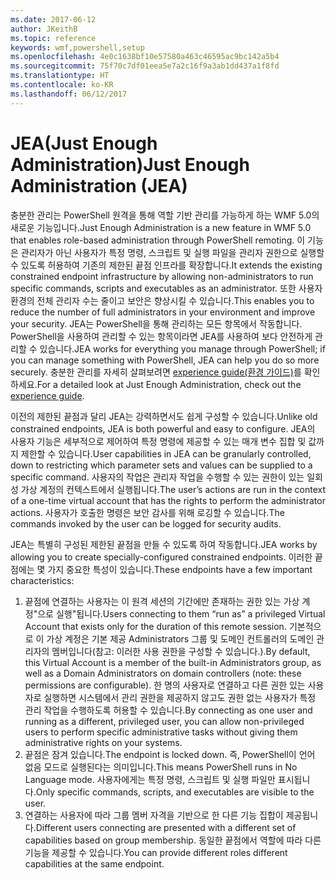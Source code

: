 ```yaml
---
ms.date: 2017-06-12
author: JKeithB
ms.topic: reference
keywords: wmf,powershell,setup
ms.openlocfilehash: 4e0c1638bf10e57580a463c46595ac9bc142a5b4
ms.sourcegitcommit: 75f70c7df01eea5e7a2c16f9a3ab1dd437a1f8fd
ms.translationtype: HT
ms.contentlocale: ko-KR
ms.lasthandoff: 06/12/2017
---
```

# <a name="just-enough-administration-jea"></a><span data-ttu-id="b83d1-102">JEA(Just Enough Administration)</span><span class="sxs-lookup"><span data-stu-id="b83d1-102">Just Enough Administration (JEA)</span></span>
<span data-ttu-id="b83d1-103">충분한 관리는 PowerShell 원격을 통해 역할 기반 관리를 가능하게 하는 WMF 5.0의 새로운 기능입니다.</span><span class="sxs-lookup"><span data-stu-id="b83d1-103">Just Enough Administration is a new feature in WMF 5.0 that enables role-based administration through PowerShell remoting.</span></span>  <span data-ttu-id="b83d1-104">이 기능은 관리자가 아닌 사용자가 특정 명령, 스크립트 및 실행 파일을 관리자 권한으로 실행할 수 있도록 허용하여 기존의 제한된 끝점 인프라를 확장합니다.</span><span class="sxs-lookup"><span data-stu-id="b83d1-104">It extends the existing constrained endpoint infrastructure by allowing non-administrators to run specific commands, scripts and executables as an administrator.</span></span>  <span data-ttu-id="b83d1-105">또한 사용자 환경의 전체 관리자 수는 줄이고 보안은 향상시킬 수 있습니다.</span><span class="sxs-lookup"><span data-stu-id="b83d1-105">This enables you to reduce the number of full administrators in your environment and improve your security.</span></span>  <span data-ttu-id="b83d1-106">JEA는 PowerShell을 통해 관리하는 모든 항목에서 작동합니다. PowerShell을 사용하여 관리할 수 있는 항목이라면 JEA를 사용하여 보다 안전하게 관리할 수 있습니다.</span><span class="sxs-lookup"><span data-stu-id="b83d1-106">JEA works for everything you manage through PowerShell; if you can manage something with PowerShell, JEA can help you do so more securely.</span></span>  <span data-ttu-id="b83d1-107">충분한 관리를 자세히 살펴보려면 [experience guide(환경 가이드)](http://aka.ms/JEA)를 확인하세요.</span><span class="sxs-lookup"><span data-stu-id="b83d1-107">For a detailed look at Just Enough Administration, check out the [experience guide](http://aka.ms/JEA).</span></span>

<span data-ttu-id="b83d1-108">이전의 제한된 끝점과 달리 JEA는 강력하면서도 쉽게 구성할 수 있습니다.</span><span class="sxs-lookup"><span data-stu-id="b83d1-108">Unlike old constrained endpoints, JEA is both powerful and easy to configure.</span></span>  <span data-ttu-id="b83d1-109">JEA의 사용자 기능은 세부적으로 제어하여 특정 명령에 제공할 수 있는 매개 변수 집합 및 값까지 제한할 수 있습니다.</span><span class="sxs-lookup"><span data-stu-id="b83d1-109">User capabilities in JEA can be granularly controlled, down to restricting which parameter sets and values can be supplied to a specific command.</span></span> <span data-ttu-id="b83d1-110">사용자의 작업은 관리자 작업을 수행할 수 있는 권한이 있는 일회성 가상 계정의 컨텍스트에서 실행됩니다.</span><span class="sxs-lookup"><span data-stu-id="b83d1-110">The user’s actions are run in the context of a one-time virtual account that has the rights to perform the administrator actions.</span></span>  <span data-ttu-id="b83d1-111">사용자가 호출한 명령은 보안 감사를 위해 로깅할 수 있습니다.</span><span class="sxs-lookup"><span data-stu-id="b83d1-111">The commands invoked by the user can be logged for security audits.</span></span>

<span data-ttu-id="b83d1-112">JEA는 특별히 구성된 제한된 끝점을 만들 수 있도록 하여 작동합니다.</span><span class="sxs-lookup"><span data-stu-id="b83d1-112">JEA works by allowing you to create specially-configured constrained endpoints.</span></span>  <span data-ttu-id="b83d1-113">이러한 끝점에는 몇 가지 중요한 특성이 있습니다.</span><span class="sxs-lookup"><span data-stu-id="b83d1-113">These endpoints have a few important characteristics:</span></span>

1. <span data-ttu-id="b83d1-114">끝점에 연결하는 사용자는 이 원격 세션의 기간에만 존재하는 권한 있는 가상 계정"으로 실행"됩니다.</span><span class="sxs-lookup"><span data-stu-id="b83d1-114">Users connecting to them “run as” a privileged Virtual Account that exists only for the duration of this remote session.</span></span>  <span data-ttu-id="b83d1-115">기본적으로 이 가상 계정은 기본 제공 Administrators 그룹 및 도메인 컨트롤러의 도메인 관리자의 멤버입니다(참고: 이러한 사용 권한을 구성할 수 있습니다.).</span><span class="sxs-lookup"><span data-stu-id="b83d1-115">By default, this Virtual Account is a member of the built-in Administrators group, as well as a Domain Administrators on domain controllers (note: these permissions are configurable).</span></span> <span data-ttu-id="b83d1-116">한 명의 사용자로 연결하고 다른 권한 있는 사용자로 실행하면 시스템에서 관리 권한을 제공하지 않고도 권한 없는 사용자가 특정 관리 작업을 수행하도록 허용할 수 있습니다.</span><span class="sxs-lookup"><span data-stu-id="b83d1-116">By connecting as one user and running as a different, privileged user, you can allow non-privileged users to perform specific administrative tasks without giving them administrative rights on your systems.</span></span>
2. <span data-ttu-id="b83d1-117">끝점은 잠겨 있습니다.</span><span class="sxs-lookup"><span data-stu-id="b83d1-117">The endpoint is locked down.</span></span>  <span data-ttu-id="b83d1-118">즉, PowerShell이 언어 없음 모드로 실행된다는 의미입니다.</span><span class="sxs-lookup"><span data-stu-id="b83d1-118">This means PowerShell runs in No Language mode.</span></span>  <span data-ttu-id="b83d1-119">사용자에게는 특정 명령, 스크립트 및 실행 파일만 표시됩니다.</span><span class="sxs-lookup"><span data-stu-id="b83d1-119">Only specific commands, scripts, and executables are visible to the user.</span></span>
3. <span data-ttu-id="b83d1-120">연결하는 사용자에 따라 그룹 멤버 자격을 기반으로 한 다른 기능 집합이 제공됩니다.</span><span class="sxs-lookup"><span data-stu-id="b83d1-120">Different users connecting are presented with a different set of capabilities based on group membership.</span></span>  <span data-ttu-id="b83d1-121">동일한 끝점에서 역할에 따라 다른 기능을 제공할 수 있습니다.</span><span class="sxs-lookup"><span data-stu-id="b83d1-121">You can provide different roles different capabilities at the same endpoint.</span></span>

